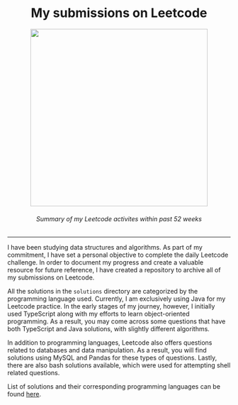 <h1 align="center">My submissions on Leetcode</h1>

<p align="center">
    <a href="https://leetcode.com/icelam" target="_blank">
        <img src="https://leetcard.jacoblin.cool/icelam?theme=dark&font=Baloo%202&ext=heatmap" width="400" />
    </a>
</p>

<h6 align="center">Summary of my Leetcode activites within past 52 weeks</h6>

---

I have been studying data structures and algorithms. As part of my commitment, I have set a personal objective to complete the daily Leetcode challenge. In order to document my progress and create a valuable resource for future reference, I have created a repository to archive all of my submissions on Leetcode. 

All the solutions in the `solutions` directory are categorized by the programming language used. Currently, I am exclusively using Java for my Leetcode practice. In the early stages of my journey, however, I initially used TypeScript along with my efforts to learn object-oriented programming. As a result, you may come across some questions that have both TypeScript and Java solutions, with slightly different algorithms.

In addition to programming languages, Leetcode also offers questions related to databases and data manipulation. As a result, you will find solutions using MySQL and Pandas for these types of questions. Lastly, there are also bash solutions available, which were used for attempting shell related questions.

List of solutions and their corresponding programming languages can be found [here](./solutions/README.md).
